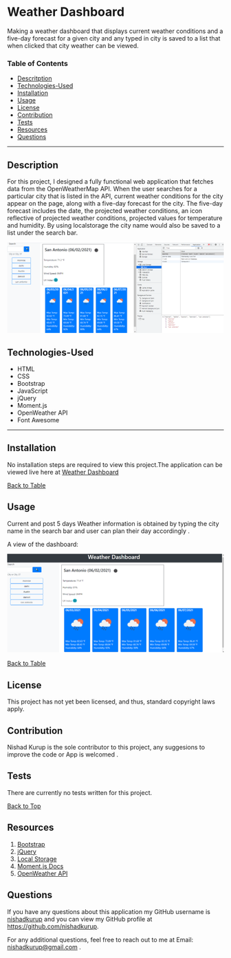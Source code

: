 # Weather Dashboard
Making a weather dashboard that displays current weather conditions and a five-day forecast for a given city and any typed in city is saved to a list that when clicked that city weather can be viewed.

 ### Table of Contents
 * [Descritption](#description)
 * [Technologies-Used](#technologies-used)
 * [Installation](#installation)
 * [Usage](#usage)
 * [License](#license)
 * [Contribution](#contribution)
 * [Tests](#tests)
 * [Resources](#resources)
 * [Questions](#questions)
___
  ## Description
  For this project, I designed a fully functional web application that fetches data from the OpenWeatherMap API. When the user searches for a particular city that is listed in the API, current weather conditions for the city appear on the page, along with a five-day forecast for the city.
  The five-day forecast includes the date, the projected weather conditions, an icon reflective of projected weather conditions, projected values for temperature and humidity. By using localstorage the city name would also be saved to a list under the search bar.

  ![Image](assets/images/image2.png)
  

## Technologies-Used
* HTML
* CSS 
* Bootstrap
* JavaScript 
* jQuery
* Moment.js
* OpenWeather API
* Font Awesome


----

 ## Installation
 No installation steps are required to view this project.The application can be viewed live here at [Weather Dashboard](https://nishadkurup.github.io/Weather-Dashboard/)


[Back to Table](#table-of-contents) 

 ## Usage
Current and post 5 days Weather information is obtained by typing the city name in the search bar and user can plan their day accordingly .

A view of the dashboard:

  ![Image](assets/images/image1.png)


[Back to Table](#table-of-contents) 

## License 
This project has not yet been licensed, and thus, standard copyright laws apply.


## Contribution
 Nishad Kurup  is the sole contributor to this project, any suggesions to improve the code or App is welcomed .

  ## Tests
  There are currently no tests written for this project.

  [Back to Top](#table-of-contents)

 ## Resources
 1. [Bootstrap](https://getbootstrap.com)
 2. [jQuery](https://api.jquery.com)
 3. [Local Storage](https://developer.mozilla.org/en-US/docs/Web/API/Window/localStorage)
 4. [Moment.js Docs](https://momentjs.com/docs/#/displaying)
 5. [OpenWeather API](https://openweathermap.org/api)
    

  ## Questions
  If you have any questions about this application my GitHub username is
  [nishadkurup](github.com/nishadkurup) and you can view my GitHub profile at https://github.com/nishadkurup. 

  For any additional questions, feel free to reach out to me at Email: nishadkurup@gmail.com .












